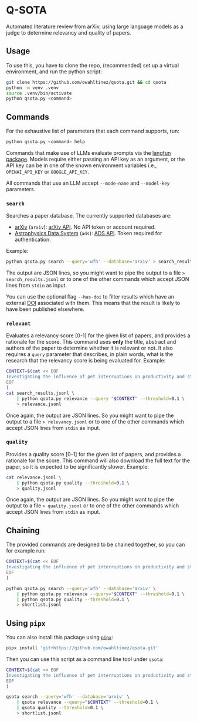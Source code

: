 # Q-SOTA

Automated literature review from arXiv, using large language models as a judge to determine
relevancy and quality of papers.

## Usage

To use this, you have to clone the repo, (recommended) set up a virtual environment, and run the
python script:

```bash
git clone https://github.com/owahltinez/qsota.git && cd qsota
python -m venv .venv
source .venv/bin/activate
python qsota.py <command>
```

## Commands

For the exhaustive list of parameters that each command supports, run:

```bash
python qsota.py <command> help
```

Commands that make use of LLMs evaluate prompts via the
[langfun package](https://pypi.org/project/langfun/). Models require either passing an API key as
an argument, or the API key can be in one of the known environment variables i.e., `OPENAI_API_KEY`
or `GOOGLE_API_KEY`.

All commands that use an LLM accept `--mode-name` and `--model-key` parameters.

### `search`

Searches a paper database. The currently supported databases are:

* [arXiv][arxiv] (`arxiv`): [arXiv API][arxiv-api]. No API token or account required.
* [Astrophysics Data System][ads] (`ads`): [ADS API][ads-api]. Token required for authentication.

Example:

```bash
python qsota.py search --query='wfh' --database='arxiv' > search_results.jsonl
```

The output are JSON lines, so you might want to pipe the output to a file `> search_results.jsonl`
or to one of the other commands which accept JSON lines from `stdin` as input.

You can use the optional flag `--has-doi` to filter results which have an external
[DOI](https://doi.org) associated with them. This means that the result is likely to have been
published elsewhere.

[arxiv]: https://arxiv.org/
[arxiv-api]: https://info.arxiv.org/help/api/index.html
[ads]: https://ui.adsabs.harvard.edu/
[ads-api]: https://github.com/adsabs/adsabs-dev-api

### `relevant`

Evaluates a relevancy score [0-1] for the given list of papers, and provides a rationale for the
score. This command uses **only** the title, abstract and authors of the paper to determine whether
it is relevant or not. It also requires a `query` parameter that describes, in plain words, what
is the research that the relevancy score is being evaluated for. Example:

```bash
CONTEXT=$(cat << EOF
Investigating the influence of pet interruptions on productivity and stress levels in remote work.
EOF
)
cat search_results.jsonl \
    | python qsota.py relevance --query "$CONTEXT" --threshold=0.1 \
    > relevance.jsonl
```

Once again, the output are JSON lines. So you might want to pipe the output to a file
`> relevancy.jsonl` or to one of the other commands which accept JSON lines from `stdin` as input.

### `quality`

Provides a quality score [0-1] for the given list of papers, and provides a rationale for the score.
This command will also download the full text for the paper, so it is expected to be significantly
slower. Example:

```bash
cat relevance.jsonl \
    | python qsota.py quality --threshold=0.1 \
    > quality.jsonl
```

Once again, the output are JSON lines. So you might want to pipe the output to a file
`> quality.jsonl` or to one of the other commands which accept JSON lines from `stdin` as input.

## Chaining

The provided commands are designed to be chained together, so you can for example run:

```bash
CONTEXT=$(cat << EOF
Investigating the influence of pet interruptions on productivity and stress levels in remote work.
EOF
)

python qsota.py search --query='wfh' --database='arxiv' \
    | python qsota.py relevance --query="$CONTEXT" --threshold=0.1 \
    | python qsota.py quality --threshold=0.1 \
    > shortlist.jsonl
```

## Using `pipx`

You can also install this package using [`pipx`](https://github.com/pypa/pipx):

```bash
pipx install 'git+https://github.com/owahltinez/qsota.git'
```

Then you can use this script as a command line tool under `qsota`:

```bash
CONTEXT=$(cat << EOF
Investigating the influence of pet interruptions on productivity and stress levels in remote work.
EOF
)

qsota search --query='wfh' --database='arxiv' \
    | qsota relevance --query="$CONTEXT" --threshold=0.1 \
    | qsota quality --threshold=0.1 \
    > shortlist.jsonl
```

